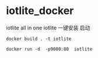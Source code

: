 # iotlite_docker
iotlite  all in one
iotlite 一键安装 启动

```
docker build . -t iotlite
```
```
docker run -d  -p9000:80  iotlite
```
